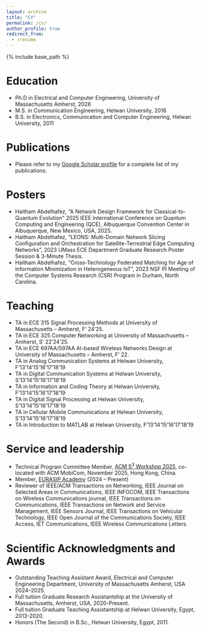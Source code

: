 ```yaml
---
layout: archive
title: "CV"
permalink: /cv/
author_profile: true
redirect_from:
  - /resume
---
```


{% include base_path %}

Education
======
* Ph.D in Electrical and Computer Engineering, University of Massachusetts Amherst, 2026
* M.S. in Communication Engineering, Helwan University, 2016
* B.S. in Electronics, Communication and Computer Engineering, Helwan University, 2011

Publications
======
 * Please refer to my [Google Scholar profile](https://scholar.google.com/citations?user=PaxDdc0AAAAJ&hl=en&oi=ao) for a complete list of my publications.
  
Posters
======
* Haitham Abdelhafez, “A Network Design Framework for Classical-to-Quantum Evolution" 2025 IEEE International Conference on Quantum Computing and Engineering (QCE), Albuquerque Convention Center in Albuquerque, New Mexico, USA, 2025.
* Haitham Abdelhafez, “LEONS: Multi-Domain Network Slicing Configuration and Orchestration for Satellite-Terrestrial Edge Computing Networks”, 2023 UMass ECE Department Graduate Research Poster Session \& 3-Minute Thesis.
* Haitham Abdelhafez, “Cross-Technology Federated Matching for Age of Information Minimization in Heterogeneous IoT”, 2023 NSF PI Meeting of the Computer Systems Research (CSR) Program in Durham, North Carolina.

  
Teaching
======
- TA in ECE 315 Signal Processing Methods at University of Massachusetts – Amherst, F’ 24’25.
- TA in ECE 325 Computer Networking at University of Massachusetts – Amherst, S’ 22’24’25.
- TA in ECE 697AA/597AA AI-based Wireless Networks Design at University of Massachusetts – Amherst, F’ 22.
- TA in Analog Communication Systems at Helwan University, F’13’14’15’16’17’18’19
- TA in Digital Communication Systems at Helwan University, S’13’14’15’16’17’18’19
- TA in Information and Coding Theory at Helwan University, F’13’14’15’16’17’18’19
- TA in Digital Signal Processing at Helwan University, S’13’14’15’16’17’18’19
- TA in Cellular Mobile Communications at Helwan University, S’13’14’15’16’17’18’19
- TA in Introduction to MATLAB at Helwan University, F’13’14’15’16’17’18’19
  
Service and leadership
======
* Technical Program Committee Member, [ACM S<sup>3</sup> Workshop 2025](https://s3.witechlab.com/#), co-located with ACM MobiCom, November 2025, Hong Kong, China.
* Member, [EURASIP Academy](https://academy.eurasip.org/academy-members/) (2024 – Present)
* Reviewer of IEEE/ACM Transactions on Networking, IEEE Journal on Selected Areas in Communications, IEEE INFOCOM, IEEE Transactions on Wireless Communications journal, IEEE Transactions on Communications, IEEE Transactions on Network and Service Management, IEEE Sensors Journal, IEEE Transactions on Vehicular Technology, IEEE Open Journal of the Communications Society, IEEE Access, IET Communications, IEEE Wireless Communications Letters.

Scientific Acknowledgments and Awards
======
* Outstanding Teaching Assistant Award, Electrical and Computer Engineering Department, University of Massachusetts Amherst, USA 2024–2025.
* Full tuition Graduate Research Assistantship at the University of Massachusetts, Amherst, USA, 2020-Present.
* Full tuition Graduate Teaching Assistantship at Helwan University, Egypt, 2013-2020.
* Honors (The Second) in B.Sc., Helwan University, Egypt, 2011.

